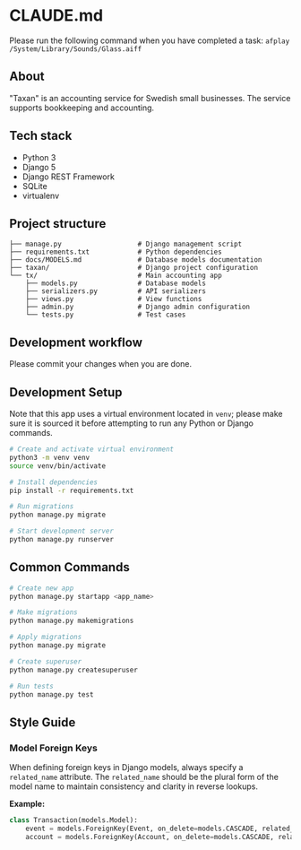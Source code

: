 # CLAUDE.md

Please run the following command when you have completed a task:
`afplay /System/Library/Sounds/Glass.aiff`

## About

"Taxan" is an accounting service for Swedish small businesses. The service
supports bookkeeping and accounting.

## Tech stack

- Python 3
- Django 5
- Django REST Framework
- SQLite
- virtualenv

## Project structure

```
├── manage.py                   # Django management script
├── requirements.txt            # Python dependencies
├── docs/MODELS.md              # Database models documentation
├── taxan/                      # Django project configuration
└── tx/                         # Main accounting app
    ├── models.py               # Database models
    ├── serializers.py          # API serializers
    ├── views.py                # View functions
    ├── admin.py                # Django admin configuration
    └── tests.py                # Test cases
```

## Development workflow

Please commit your changes when you are done.

## Development Setup

Note that this app uses a virtual environment located in `venv`; please make
sure it is sourced it before attempting to run any Python or Django commands.

```bash
# Create and activate virtual environment
python3 -m venv venv
source venv/bin/activate

# Install dependencies
pip install -r requirements.txt

# Run migrations
python manage.py migrate

# Start development server
python manage.py runserver
```

## Common Commands

```bash
# Create new app
python manage.py startapp <app_name>

# Make migrations
python manage.py makemigrations

# Apply migrations
python manage.py migrate

# Create superuser
python manage.py createsuperuser

# Run tests
python manage.py test
```

## Style Guide

### Model Foreign Keys

When defining foreign keys in Django models, always specify a `related_name`
attribute. The `related_name` should be the plural form of the model name to
maintain consistency and clarity in reverse lookups.

**Example:**

```python
class Transaction(models.Model):
    event = models.ForeignKey(Event, on_delete=models.CASCADE, related_name='transactions')
    account = models.ForeignKey(Account, on_delete=models.CASCADE, related_name='transactions')
```
